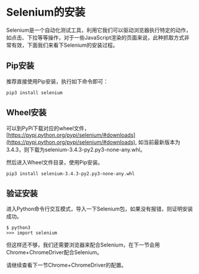 # Selenium的安装

Selenium是一个自动化测试工具，利用它我们可以驱动浏览器执行特定的动作，如点击、下拉等等操作，对于一些JavaScript渲染的页面来说，此种抓取方式非常有效，下面我们来看下Selenium的安装过程。

## Pip安装

推荐直接使用Pip安装，执行如下命令即可：

```
pip3 install selenium
```

## Wheel安装

可以到PyPi下载对应的wheel文件，[https://pypi.python.org/pypi/selenium/#downloads](https://pypi.python.org/pypi/selenium/#downloads), 如当前最新版本为3.4.3，则下载为selenium-3.4.3-py2.py3-none-any.whl。

然后进入Wheel文件目录，使用Pip安装。

```
pip3 install selenium-3.4.3-py2.py3-none-any.whl
```

## 验证安装

进入Python命令行交互模式，导入一下Selenium包，如果没有报错，则证明安装成功。

```
$ python3
>>> import selenium
```

但这样还不够，我们还需要浏览器来配合Selenium，在下一节会用Chrome+ChromeDriver配合Selenium。

请继续查看下一节Chrome+ChromeDriver的配置。
